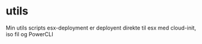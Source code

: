 # utils
Min utils scripts
esx-deployment er deployent direkte til esx med cloud-init, iso fil og PowerCLI